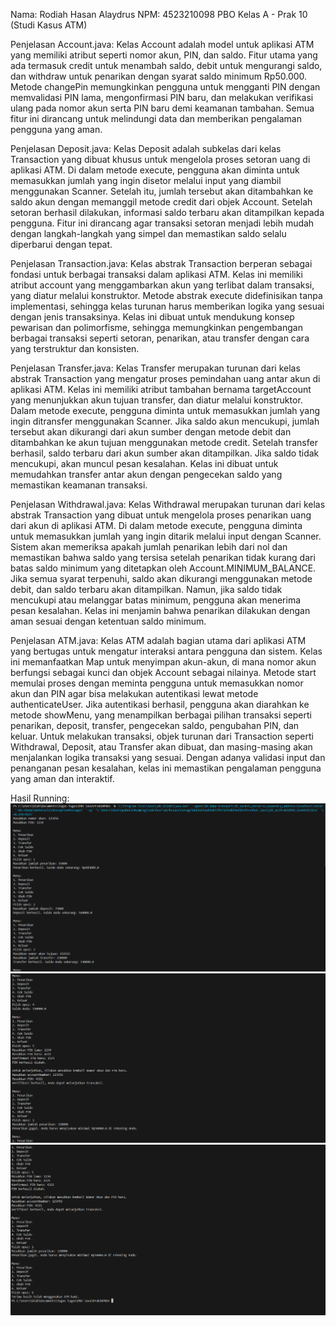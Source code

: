 Nama: Rodiah Hasan Alaydrus
NPM: 4523210098
PBO Kelas A - Prak 10 (Studi Kasus ATM)

Penjelasan Account.java:
Kelas Account adalah model untuk aplikasi ATM yang memiliki atribut seperti nomor akun, PIN, dan saldo. Fitur utama yang ada termasuk credit untuk menambah saldo, debit untuk mengurangi saldo, dan withdraw untuk penarikan dengan syarat saldo minimum Rp50.000. Metode changePin memungkinkan pengguna untuk mengganti PIN dengan memvalidasi PIN lama, mengonfirmasi PIN baru, dan melakukan verifikasi ulang pada nomor akun serta PIN baru demi keamanan tambahan. Semua fitur ini dirancang untuk melindungi data dan memberikan pengalaman pengguna yang aman.

Penjelasan Deposit.java:
Kelas Deposit adalah subkelas dari kelas Transaction yang dibuat khusus untuk mengelola proses setoran uang di aplikasi ATM. Di dalam metode execute, pengguna akan diminta untuk memasukkan jumlah yang ingin disetor melalui input yang diambil menggunakan Scanner. Setelah itu, jumlah tersebut akan ditambahkan ke saldo akun dengan memanggil metode credit dari objek Account. Setelah setoran berhasil dilakukan, informasi saldo terbaru akan ditampilkan kepada pengguna. Fitur ini dirancang agar transaksi setoran menjadi lebih mudah dengan langkah-langkah yang simpel dan memastikan saldo selalu diperbarui dengan tepat.

Penjelasan Transaction.java:
Kelas abstrak Transaction berperan sebagai fondasi untuk berbagai transaksi dalam aplikasi ATM. Kelas ini memiliki atribut account yang menggambarkan akun yang terlibat dalam transaksi, yang diatur melalui konstruktor. Metode abstrak execute didefinisikan tanpa implementasi, sehingga kelas turunan harus memberikan logika yang sesuai dengan jenis transaksinya. Kelas ini dibuat untuk mendukung konsep pewarisan dan polimorfisme, sehingga memungkinkan pengembangan berbagai transaksi seperti setoran, penarikan, atau transfer dengan cara yang terstruktur dan konsisten.

Penjelasan Transfer.java:
Kelas Transfer merupakan turunan dari kelas abstrak Transaction yang mengatur proses pemindahan uang antar akun di aplikasi ATM. Kelas ini memiliki atribut tambahan bernama targetAccount yang menunjukkan akun tujuan transfer, dan diatur melalui konstruktor. Dalam metode execute, pengguna diminta untuk memasukkan jumlah yang ingin ditransfer menggunakan Scanner. Jika saldo akun mencukupi, jumlah tersebut akan dikurangi dari akun sumber dengan metode debit dan ditambahkan ke akun tujuan menggunakan metode credit. Setelah transfer berhasil, saldo terbaru dari akun sumber akan ditampilkan. Jika saldo tidak mencukupi, akan muncul pesan kesalahan. Kelas ini dibuat untuk memudahkan transfer antar akun dengan pengecekan saldo yang memastikan keamanan transaksi.

Penjelasan Withdrawal.java:
Kelas Withdrawal merupakan turunan dari kelas abstrak Transaction yang dibuat untuk mengelola proses penarikan uang dari akun di aplikasi ATM. Di dalam metode execute, pengguna diminta untuk memasukkan jumlah yang ingin ditarik melalui input dengan Scanner. Sistem akan memeriksa apakah jumlah penarikan lebih dari nol dan memastikan bahwa saldo yang tersisa setelah penarikan tidak kurang dari batas saldo minimum yang ditetapkan oleh Account.MINIMUM_BALANCE. Jika semua syarat terpenuhi, saldo akan dikurangi menggunakan metode debit, dan saldo terbaru akan ditampilkan. Namun, jika saldo tidak mencukupi atau melanggar batas minimum, pengguna akan menerima pesan kesalahan. Kelas ini menjamin bahwa penarikan dilakukan dengan aman sesuai dengan ketentuan saldo minimum.

Penjelasan ATM.java:
Kelas ATM adalah bagian utama dari aplikasi ATM yang bertugas untuk mengatur interaksi antara pengguna dan sistem. Kelas ini memanfaatkan Map untuk menyimpan akun-akun, di mana nomor akun berfungsi sebagai kunci dan objek Account sebagai nilainya. Metode start memulai proses dengan meminta pengguna untuk memasukkan nomor akun dan PIN agar bisa melakukan autentikasi lewat metode authenticateUser. Jika autentikasi berhasil, pengguna akan diarahkan ke metode showMenu, yang menampilkan berbagai pilihan transaksi seperti penarikan, deposit, transfer, pengecekan saldo, pengubahan PIN, dan keluar. Untuk melakukan transaksi, objek turunan dari Transaction seperti Withdrawal, Deposit, atau Transfer akan dibuat, dan masing-masing akan menjalankan logika transaksi yang sesuai. Dengan adanya validasi input dan penanganan pesan kesalahan, kelas ini memastikan pengalaman pengguna yang aman dan interaktif.

Hasil Running:
![alt text](<Screenshot 2024-12-08 142814.png>)
![alt text](<Screenshot 2024-12-08 142825.png>)
![alt text](<Screenshot 2024-12-08 142838.png>)